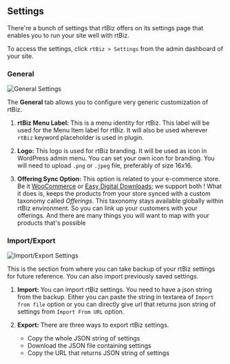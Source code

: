 ## Settings

There're a bunch of settings that rtBiz offers on its settings page that enables you to run your site well with rtBiz.

To access the settings, click `rtBiz > Settings` from the admin dashboard of your site.

### General

![General Settings](https://cloud.githubusercontent.com/assets/2236554/5557851/5bd4921c-8d35-11e4-8c19-42a610ee8c86.png)

The **General** tab allows you to configure very generic customization of rtBiz.

1. **rtBiz Menu Label:** This is a menu identity for rtBiz. This label will be used for the Menu Item label for rtBiz. It will also be used wherever `rtBiz` keyword placeholder is used in plugin.

2. **Logo:** This logo is used for rtBiz branding. It will be used as icon in WordPress admin menu. You can set your own icon for branding. You will need to upload `.png` or `.jpeg` file, preferably of size 16x16.

3. **Offering Sync Option:** This option is related to your e-commerce store. Be it [WooCommerce](https://wordpress.org/plugins/woocommerce/) or [Easy Digital Downloads](https://wordpress.org/plugins/easy-digital-downloads/); we support both ! What it does is, keeps the products from your store synced with a custom taxonomy called *Offerings*. This taxonomy stays available globally within rtBiz environment. So you can link up your customers with your offerings. And there are many things you will want to map with your products that's possible

### Import/Export

![Import/Export Settings](https://cloud.githubusercontent.com/assets/2236554/5557855/70dade28-8d35-11e4-9026-e4ba3dcad9bd.png)

This is the section from where you can take backup of your rtBiz settings for future reference. You can also import previously saved settings.

1. **Import:** You can import rtBiz settings. You need to have a json string from the backup. Either you can paste the string in textarea of `Import from file` option or you can directly give url that returns json string of settings from `Import From URL` option.

2. **Export:** There are three ways to export rtBiz settings.
	- Copy the whole JSON string of settings
	- Download the JSON file containing settings
	- Copy the URL that returns JSON string of settings
